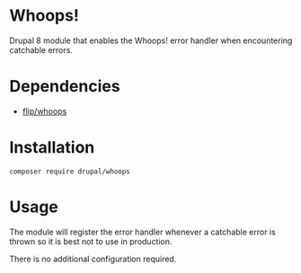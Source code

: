 # Whoops!

Drupal 8 module that enables the Whoops! error handler when encountering catchable errors.

# Dependencies

- [flip/whoops](https://github.com/filp/whoops)

# Installation

```
composer require drupal/whoops
```

# Usage

The module will register the error handler whenever a catchable error is thrown so it is best not to use in production.

There is no additional configuration required.
